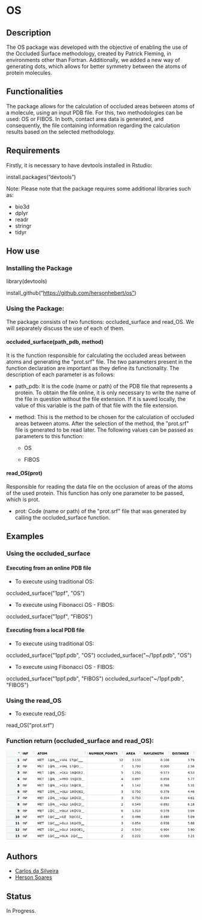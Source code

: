 # OS
## Description
The OS package was developed with the objective of enabling the use of the Occluded Surface methodology, created by Patrick Fleming, in environments other than Fortran. Additionally, we added a new way of generating dots, which allows for better symmetry between the atoms of protein molecules.
## Functionalities
The package allows for the calculation of occluded areas between atoms of a molecule, using an input PDB file. For this, two methodologies can be used: OS or FIBOS. In both, contact area data is generated, and consequently, the file containing information regarding the calculation results based on the selected methodology.
## Requirements
Firstly, it is necessary to have devtools installed in Rstudio:

install.packages(“devtools”)

Note: Please note that the package requires some additional libraries such as:
  * bio3d
  * dplyr
  * readr
  * stringr
  * tidyr

## How use
### Installing the Package

library(devtools)

install_github(“https://github.com/hersonhebert/os”)
### Using the Package:

The package consists of two functions: occluded_surface and read_OS. We will separately discuss the use of each of them.

#### occluded_surface(path_pdb, method)

It is the function responsible for calculating the occluded areas between atoms and generating the "prot.srf" file.
The two parameters present in the function declaration are important as they define its functionality. The description of each parameter is as follows:

- path_pdb: It is the code (name or path) of the PDB file that represents a protein. To obtain the file online, it is only necessary to write the name of the file in question without the file extension. If it is saved locally, the value of this variable is the path of that file with the file extension.

- method: This is the method to be chosen for the calculation of occluded areas between atoms. After the selection of the method, the "prot.srf" file is generated to be read later. The following values can be passed as parameters to this function:

  - OS

  - FIBOS

#### read_OS(prot)

Responsible for reading the data file on the occlusion of areas of the atoms of the used protein. This function has only one parameter to be passed, which is prot.

  - prot: Code (name or path) of the "prot.srf" file that was generated by calling the occluded_surface function.

## Examples

### Using the occluded_surface

#### Executing from an online PDB file
* To execute using traditional OS:

occluded_surface("1ppf", "OS")

* To execute using Fibonacci OS - FIBOS:

occluded_surface("1ppf", "FIBOS")

#### Executing from a local PDB file

* To execute using traditional OS:

occluded_surface("1ppf.pdb", "OS")
occluded_surface("~/1ppf.pdb", "OS")


* To execute using Fibonacci OS - FIBOS:

occluded_surface("1ppf.pdb", "FIBOS")
occluded_surface("~/1ppf.pdb", "FIBOS")

### Using the read_OS

* To execute read_OS:

read_OS("prot.srf")

### Function return (occluded_surface and read_OS):

![alt text](Pictures/print_return.png)

## Authors

- [Carlos da Silveira](https://github.com/profcaveira)
- [Herson Soares](https://github.com/hersonhebert)

## Status
In Progress.
